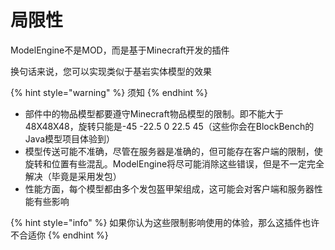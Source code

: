 # 局限性

ModelEngine不是MOD，而是基于Minecraft开发的插件

换句话来说，您可以实现类似于基岩实体模型的效果

{% hint style="warning" %}
须知
{% endhint %}

* 部件中的物品模型都要遵守Minecraft物品模型的限制。即不能大于48X48X48，旋转只能是-45 -22.5 0 22.5 45（这些你会在BlockBench的Java模型项目体验到）
* 模型传送可能不准确，尽管在服务器是准确的，但可能存在客户端的限制，使旋转和位置有些混乱。ModelEngine将尽可能消除这些错误，但是不一定完全解决（毕竟是采用发包）
* 性能方面，每个模型都由多个发包盔甲架组成，这可能会对客户端和服务器性能有些影响

{% hint style="info" %}
如果你认为这些限制影响使用的体验，那么这插件也许不合适你
{% endhint %}

